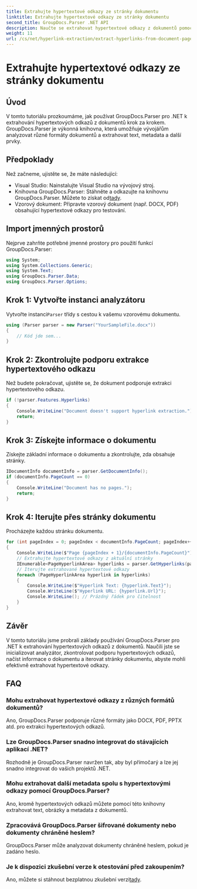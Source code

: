 ```yaml
---
title: Extrahujte hypertextové odkazy ze stránky dokumentu
linktitle: Extrahujte hypertextové odkazy ze stránky dokumentu
second_title: GroupDocs.Parser .NET API
description: Naučte se extrahovat hypertextové odkazy z dokumentů pomocí GroupDocs.Parser for .NET. Podrobný průvodce extrakcí hypertextových odkazů v C#.
weight: 11
url: /cs/net/hyperlink-extraction/extract-hyperlinks-from-document-page/
---
```


# Extrahujte hypertextové odkazy ze stránky dokumentu

## Úvod
V tomto tutoriálu prozkoumáme, jak používat GroupDocs.Parser pro .NET k extrahování hypertextových odkazů z dokumentů krok za krokem. GroupDocs.Parser je výkonná knihovna, která umožňuje vývojářům analyzovat různé formáty dokumentů a extrahovat text, metadata a další prvky.
## Předpoklady
Než začneme, ujistěte se, že máte následující:
- Visual Studio: Nainstalujte Visual Studio na vývojový stroj.
-  Knihovna GroupDocs.Parser: Stáhněte a odkazujte na knihovnu GroupDocs.Parser. Můžete to získat od[tady](https://releases.groupdocs.com/parser/net/).
- Vzorový dokument: Připravte vzorový dokument (např. DOCX, PDF) obsahující hypertextové odkazy pro testování.

## Import jmenných prostorů
Nejprve zahrňte potřebné jmenné prostory pro použití funkcí GroupDocs.Parser:
```csharp
using System;
using System.Collections.Generic;
using System.Text;
using GroupDocs.Parser.Data;
using GroupDocs.Parser.Options;
```
## Krok 1: Vytvořte instanci analyzátoru
 Vytvořte instanci`Parser` třídy s cestou k vašemu vzorovému dokumentu.
```csharp
using (Parser parser = new Parser("YourSampleFile.docx"))
{
    // Kód jde sem...
}
```
## Krok 2: Zkontrolujte podporu extrakce hypertextového odkazu
Než budete pokračovat, ujistěte se, že dokument podporuje extrakci hypertextového odkazu.
```csharp
if (!parser.Features.Hyperlinks)
{
    Console.WriteLine("Document doesn't support hyperlink extraction.");
    return;
}
```
## Krok 3: Získejte informace o dokumentu
Získejte základní informace o dokumentu a zkontrolujte, zda obsahuje stránky.
```csharp
IDocumentInfo documentInfo = parser.GetDocumentInfo();
if (documentInfo.PageCount == 0)
{
    Console.WriteLine("Document has no pages.");
    return;
}
```
## Krok 4: Iterujte přes stránky dokumentu
Procházejte každou stránku dokumentu.
```csharp
for (int pageIndex = 0; pageIndex < documentInfo.PageCount; pageIndex++)
{
    Console.WriteLine($"Page {pageIndex + 1}/{documentInfo.PageCount}");
    // Extrahujte hypertextové odkazy z aktuální stránky
    IEnumerable<PageHyperlinkArea> hyperlinks = parser.GetHyperlinks(pageIndex);
    // Iterujte extrahované hypertextové odkazy
    foreach (PageHyperlinkArea hyperlink in hyperlinks)
    {
        Console.WriteLine($"Hyperlink Text: {hyperlink.Text}");
        Console.WriteLine($"Hyperlink URL: {hyperlink.Url}");
        Console.WriteLine(); // Prázdný řádek pro čitelnost
    }
}
```

## Závěr
V tomto tutoriálu jsme probrali základy používání GroupDocs.Parser pro .NET k extrahování hypertextových odkazů z dokumentů. Naučili jste se inicializovat analyzátor, zkontrolovat podporu hypertextových odkazů, načíst informace o dokumentu a iterovat stránky dokumentu, abyste mohli efektivně extrahovat hypertextové odkazy.

## FAQ
### Mohu extrahovat hypertextové odkazy z různých formátů dokumentů?
Ano, GroupDocs.Parser podporuje různé formáty jako DOCX, PDF, PPTX atd. pro extrakci hypertextových odkazů.
### Lze GroupDocs.Parser snadno integrovat do stávajících aplikací .NET?
Rozhodně je GroupDocs.Parser navržen tak, aby byl přímočarý a lze jej snadno integrovat do vašich projektů .NET.
### Mohu extrahovat další metadata spolu s hypertextovými odkazy pomocí GroupDocs.Parser?
Ano, kromě hypertextových odkazů můžete pomocí této knihovny extrahovat text, obrázky a metadata z dokumentů.
### Zpracovává GroupDocs.Parser šifrované dokumenty nebo dokumenty chráněné heslem?
GroupDocs.Parser může analyzovat dokumenty chráněné heslem, pokud je zadáno heslo.
### Je k dispozici zkušební verze k otestování před zakoupením?
 Ano, můžete si stáhnout bezplatnou zkušební verzi[tady](https://releases.groupdocs.com/).